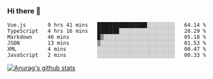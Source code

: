 ### Hi there 👋



<!--
**webB1an/webB1an** is a ✨ _special_ ✨ repository because its `README.md` (this file) appears on your GitHub profile.

Here are some ideas to get you started:

- 🔭 I’m currently working on ...
- 🌱 I’m currently learning ...
- 👯 I’m looking to collaborate on ...
- 🤔 I’m looking for help with ...
- 💬 Ask me about ...
- 📫 How to reach me: ...
- 😄 Pronouns: ...
- ⚡ Fun fact: ...
-->

<!--START_SECTION:waka-->

```text
Vue.js       9 hrs 41 mins   ████████████████░░░░░░░░░   64.14 %
TypeScript   4 hrs 16 mins   ███████░░░░░░░░░░░░░░░░░░   28.29 %
Markdown     46 mins         █▒░░░░░░░░░░░░░░░░░░░░░░░   05.18 %
JSON         13 mins         ▒░░░░░░░░░░░░░░░░░░░░░░░░   01.53 %
XML          4 mins          ░░░░░░░░░░░░░░░░░░░░░░░░░   00.47 %
JavaScript   2 mins          ░░░░░░░░░░░░░░░░░░░░░░░░░   00.33 %
```

<!--END_SECTION:waka-->


[![Anurag's github stats](https://github-readme-stats.vercel.app/api?username=webB1an&show_icons=true&theme=radical)](https://github.com/anuraghazra/github-readme-stats)

